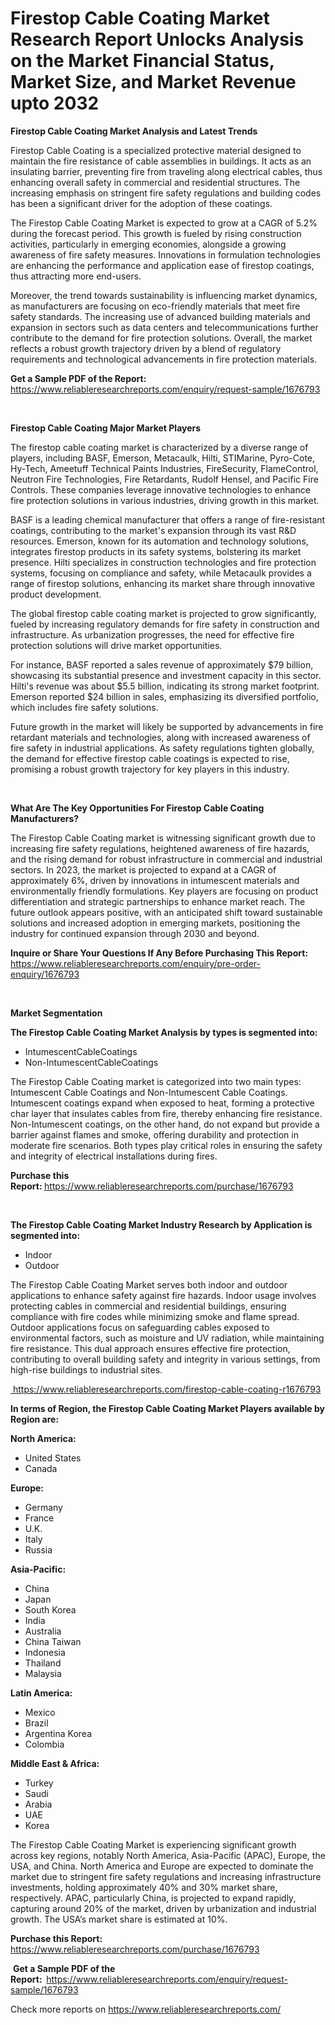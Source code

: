 <p><h1>Firestop Cable Coating Market Research Report Unlocks Analysis on the Market Financial Status, Market Size, and Market Revenue upto 2032</h1></p><p><strong>Firestop Cable Coating Market Analysis and Latest Trends</strong></p>
<p><p>Firestop Cable Coating is a specialized protective material designed to maintain the fire resistance of cable assemblies in buildings. It acts as an insulating barrier, preventing fire from traveling along electrical cables, thus enhancing overall safety in commercial and residential structures. The increasing emphasis on stringent fire safety regulations and building codes has been a significant driver for the adoption of these coatings.</p><p>The Firestop Cable Coating Market is expected to grow at a CAGR of 5.2% during the forecast period. This growth is fueled by rising construction activities, particularly in emerging economies, alongside a growing awareness of fire safety measures. Innovations in formulation technologies are enhancing the performance and application ease of firestop coatings, thus attracting more end-users.</p><p>Moreover, the trend towards sustainability is influencing market dynamics, as manufacturers are focusing on eco-friendly materials that meet fire safety standards. The increasing use of advanced building materials and expansion in sectors such as data centers and telecommunications further contribute to the demand for fire protection solutions. Overall, the market reflects a robust growth trajectory driven by a blend of regulatory requirements and technological advancements in fire protection materials.</p></p>
<p><strong>Get a Sample PDF of the Report:&nbsp;</strong> <a href="https://www.reliableresearchreports.com/enquiry/request-sample/1676793?utm_campaign=2286&utm_medium=2&utm_source=Github&utm_content=ia&utm_term=31032025&utm_id=firestop-cable-coating">https://www.reliableresearchreports.com/enquiry/request-sample/1676793</a></p>
<p>&nbsp;</p>
<p><strong>Firestop Cable Coating Major Market Players</strong></p>
<p><p>The firestop cable coating market is characterized by a diverse range of players, including BASF, Emerson, Metacaulk, Hilti, STIMarine, Pyro-Cote, Hy-Tech, Ameetuff Technical Paints Industries, FireSecurity, FlameControl, Neutron Fire Technologies, Fire Retardants, Rudolf Hensel, and Pacific Fire Controls. These companies leverage innovative technologies to enhance fire protection solutions in various industries, driving growth in this market.</p><p>BASF is a leading chemical manufacturer that offers a range of fire-resistant coatings, contributing to the market's expansion through its vast R&D resources. Emerson, known for its automation and technology solutions, integrates firestop products in its safety systems, bolstering its market presence. Hilti specializes in construction technologies and fire protection systems, focusing on compliance and safety, while Metacaulk provides a range of firestop solutions, enhancing its market share through innovative product development.</p><p>The global firestop cable coating market is projected to grow significantly, fueled by increasing regulatory demands for fire safety in construction and infrastructure. As urbanization progresses, the need for effective fire protection solutions will drive market opportunities.</p><p>For instance, BASF reported a sales revenue of approximately $79 billion, showcasing its substantial presence and investment capacity in this sector. Hilti's revenue was about $5.5 billion, indicating its strong market footprint. Emerson reported $24 billion in sales, emphasizing its diversified portfolio, which includes fire safety solutions.</p><p>Future growth in the market will likely be supported by advancements in fire retardant materials and technologies, along with increased awareness of fire safety in industrial applications. As safety regulations tighten globally, the demand for effective firestop cable coatings is expected to rise, promising a robust growth trajectory for key players in this industry.</p></p>
<p>&nbsp;</p>
<p><strong>What Are The Key Opportunities For Firestop Cable Coating Manufacturers?</strong></p>
<p><p>The Firestop Cable Coating market is witnessing significant growth due to increasing fire safety regulations, heightened awareness of fire hazards, and the rising demand for robust infrastructure in commercial and industrial sectors. In 2023, the market is projected to expand at a CAGR of approximately 6%, driven by innovations in intumescent materials and environmentally friendly formulations. Key players are focusing on product differentiation and strategic partnerships to enhance market reach. The future outlook appears positive, with an anticipated shift toward sustainable solutions and increased adoption in emerging markets, positioning the industry for continued expansion through 2030 and beyond.</p></p>
<p><strong>Inquire or Share Your Questions If Any Before Purchasing This Report:</strong> <a href="https://www.reliableresearchreports.com/enquiry/pre-order-enquiry/1676793?utm_campaign=2286&utm_medium=2&utm_source=Github&utm_content=ia&utm_term=31032025&utm_id=firestop-cable-coating">https://www.reliableresearchreports.com/enquiry/pre-order-enquiry/1676793</a></p>
<p>&nbsp;</p>
<p><strong>Market Segmentation</strong></p>
<p><strong>The Firestop Cable Coating Market Analysis by types is segmented into:</strong></p>
<p><ul><li>IntumescentCableCoatings</li><li>Non-IntumescentCableCoatings</li></ul></p>
<p><p>The Firestop Cable Coating market is categorized into two main types: Intumescent Cable Coatings and Non-Intumescent Cable Coatings. Intumescent coatings expand when exposed to heat, forming a protective char layer that insulates cables from fire, thereby enhancing fire resistance. Non-Intumescent coatings, on the other hand, do not expand but provide a barrier against flames and smoke, offering durability and protection in moderate fire scenarios. Both types play critical roles in ensuring the safety and integrity of electrical installations during fires.</p></p>
<p><strong>Purchase this Report:&nbsp;</strong><a href="https://www.reliableresearchreports.com/purchase/1676793?utm_campaign=2286&utm_medium=2&utm_source=Github&utm_content=ia&utm_term=31032025&utm_id=firestop-cable-coating">https://www.reliableresearchreports.com/purchase/1676793</a></p>
<p>&nbsp;</p>
<p><strong>The Firestop Cable Coating Market Industry Research by Application is segmented into:</strong></p>
<p><ul><li>Indoor</li><li>Outdoor</li></ul></p>
<p><p>The Firestop Cable Coating Market serves both indoor and outdoor applications to enhance safety against fire hazards. Indoor usage involves protecting cables in commercial and residential buildings, ensuring compliance with fire codes while minimizing smoke and flame spread. Outdoor applications focus on safeguarding cables exposed to environmental factors, such as moisture and UV radiation, while maintaining fire resistance. This dual approach ensures effective fire protection, contributing to overall building safety and integrity in various settings, from high-rise buildings to industrial sites.</p></p>
<p><a href="https://www.reliableresearchreports.com/firestop-cable-coating-r1676793?utm_campaign=2286&utm_medium=2&utm_source=Github&utm_content=ia&utm_term=31032025&utm_id=firestop-cable-coating">&nbsp;https://www.reliableresearchreports.com/firestop-cable-coating-r1676793</a></p>
<p><strong>In terms of Region, the Firestop Cable Coating Market Players available by Region are:</strong></p>
<p>
    <p> <strong> North America: </strong>
        <ul>
            <li>United States</li>
            <li>Canada</li>
        </ul>
        </p> 
    <p> <strong> Europe: </strong>
        <ul>
            <li>Germany</li>
            <li>France</li>
            <li>U.K.</li>
            <li>Italy</li>
            <li>Russia</li>
        </ul>
        </p> 
    <p> <strong> Asia-Pacific: </strong>
        <ul>
            <li>China</li>
            <li>Japan</li>
            <li>South Korea</li>
            <li>India</li>
            <li>Australia</li>
            <li>China Taiwan</li>
            <li>Indonesia</li>
            <li>Thailand</li>
            <li>Malaysia</li>
        </ul>
        </p> 
    <p> <strong> Latin America: </strong>
        <ul>
            <li>Mexico</li>
            <li>Brazil</li>
            <li>Argentina Korea</li>
            <li>Colombia</li>
        </ul>
        </p> 
    <p> <strong> Middle East & Africa: </strong>
        <ul>
            <li>Turkey</li>
            <li>Saudi</li>
            <li>Arabia</li>
            <li>UAE</li>
            <li>Korea</li>
        </ul>
    </p>
    </p>
<p><p>The Firestop Cable Coating Market is experiencing significant growth across key regions, notably North America, Asia-Pacific (APAC), Europe, the USA, and China. North America and Europe are expected to dominate the market due to stringent fire safety regulations and increasing infrastructure investments, holding approximately 40% and 30% market share, respectively. APAC, particularly China, is projected to expand rapidly, capturing around 20% of the market, driven by urbanization and industrial growth. The USA’s market share is estimated at 10%.</p></p>
<p><strong>Purchase this Report: </strong><a href="https://www.reliableresearchreports.com/purchase/1676793?utm_campaign=2286&utm_medium=2&utm_source=Github&utm_content=ia&utm_term=31032025&utm_id=firestop-cable-coating">https://www.reliableresearchreports.com/purchase/1676793</a></p>
<p>&nbsp;<strong>Get a Sample PDF of the Report:&nbsp;&nbsp;</strong><a href="https://www.reliableresearchreports.com/enquiry/request-sample/1676793?utm_campaign=2286&utm_medium=2&utm_source=Github&utm_content=ia&utm_term=31032025&utm_id=firestop-cable-coating">https://www.reliableresearchreports.com/enquiry/request-sample/1676793</a></p>
<p><strong></strong></p>
<p>Check more reports on <a href="https://www.reliableresearchreports.com/?utm_campaign=2286&utm_medium=2&utm_source=Github&utm_content=ia&utm_term=31032025&utm_id=firestop-cable-coating">https://www.reliableresearchreports.com/</a></p>